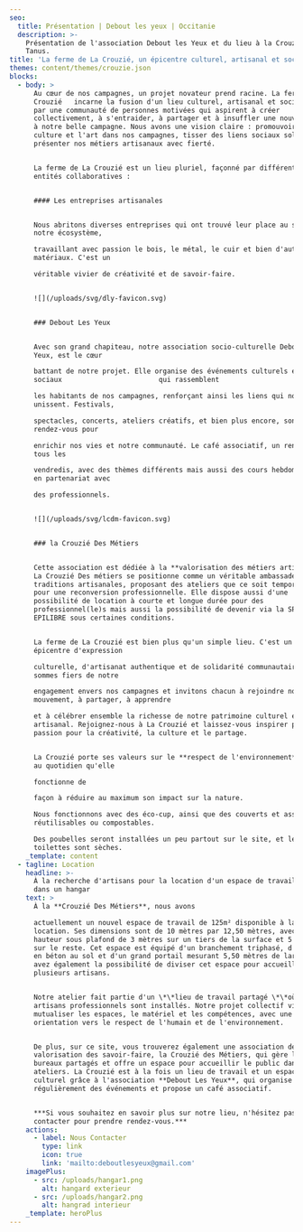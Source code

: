 ```yaml
---
seo:
  title: Présentation | Debout les yeux | Occitanie
  description: >-
    Présentation de l'association Debout les Yeux et du lieu à la Crouzié,
    Tanus.
title: 'La ferme de La Crouzié, un épicentre culturel, artisanal et social'
themes: content/themes/crouzie.json
blocks:
  - body: >
      Au cœur de nos campagnes, un projet novateur prend racine. La ferme de La
      Crouzié   incarne la fusion d'un lieu culturel, artisanal et social, porté
      par une communauté de personnes motivées qui aspirent à créer
      collectivement, à s'entraider, à partager et à insuffler une nouvelle vie
      à notre belle campagne. Nous avons une vision claire : promouvoir la
      culture et l'art dans nos campagnes, tisser des liens sociaux solides et
      présenter nos métiers artisanaux avec fierté.


      La ferme de La Crouzié est un lieu pluriel, façonné par différentes
      entités collaboratives :


      #### Les entreprises artisanales


      Nous abritons diverses entreprises qui ont trouvé leur place au sein de
      notre écosystème,

      travaillant avec passion le bois, le métal, le cuir et bien d'autres
      matériaux. C'est un

      véritable vivier de créativité et de savoir-faire.


      ![](/uploads/svg/dly-favicon.svg)


      ### Debout Les Yeux


      Avec son grand chapiteau, notre association socio-culturelle Debout Les
      Yeux, est le cœur

      battant de notre projet. Elle organise des événements culturels et
      sociaux                        qui rassemblent

      les habitants de nos campagnes, renforçant ainsi les liens qui nous
      unissent. Festivals,

      spectacles, concerts, ateliers créatifs, et bien plus encore, sont au
      rendez-vous pour

      enrichir nos vies et notre communauté. Le café associatif, un rendez-vous
      tous les

      vendredis, avec des thèmes différents mais aussi des cours hebdomadaires
      en partenariat avec

      des professionnels.


      ![](/uploads/svg/lcdm-favicon.svg)


      ### la Crouzié Des Métiers


      Cette association est dédiée à la **valorisation des métiers artisanaux**.
      La Crouzié Des métiers se positionne comme un véritable ambassadeur de nos
      traditions artisanales, proposant des ateliers que ce soit temporaire ou
      pour une reconversion professionnelle. Elle dispose aussi d'une
      possibilité de location à courte et longue durée pour des
      professionnel(le)s mais aussi la possibilité de devenir via la SPI
      EPILIBRE sous certaines conditions.


      La ferme de La Crouzié est bien plus qu'un simple lieu. C'est un véritable
      épicentre d'expression

      culturelle, d'artisanat authentique et de solidarité communautaire. Nous
      sommes fiers de notre

      engagement envers nos campagnes et invitons chacun à rejoindre notre
      mouvement, à partager, à apprendre

      et à célébrer ensemble la richesse de notre patrimoine culturel et
      artisanal. Rejoignez-nous à La Crouzié et laissez-vous inspirer par notre
      passion pour la créativité, la culture et le partage.


      La Crouzié porte ses valeurs sur le **respect de l'environnement**. C'est
      au quotidien qu'elle

      fonctionne de

      façon à réduire au maximum son impact sur la nature.

      Nous fonctionnons avec des éco-cup, ainsi que des couverts et assiettes
      réutilisables ou compostables.

      Des poubelles seront installées un peu partout sur le site, et les
      toilettes sont sèches.
    _template: content
  - tagline: Location
    headline: >-
      À la recherche d'artisans pour la location d'un espace de travail partagé
      dans un hangar 
    text: >
      À la **Crouzié Des Métiers**, nous avons

      actuellement un nouvel espace de travail de 125m² disponible à la
      location. Ses dimensions sont de 10 mètres par 12,50 mètres, avec une
      hauteur sous plafond de 3 mètres sur un tiers de la surface et 5 mètres
      sur le reste. Cet espace est équipé d'un branchement triphasé, d'une dalle
      en béton au sol et d'un grand portail mesurant 5,50 mètres de large. Vous
      avez également la possibilité de diviser cet espace pour accueillir
      plusieurs artisans.


      Notre atelier fait partie d'un \*\*lieu de travail partagé \*\*où d'autres
      artisans professionnels sont installés. Notre projet collectif vise à
      mutualiser les espaces, le matériel et les compétences, avec une forte
      orientation vers le respect de l'humain et de l'environnement.


      De plus, sur ce site, vous trouverez également une association dédiée à la
      valorisation des savoir-faire, la Crouzié des Métiers, qui gère les
      bureaux partagés et offre un espace pour accueillir le public dans les
      ateliers. La Crouzié est à la fois un lieu de travail et un espace
      culturel grâce à l'association **Debout Les Yeux**, qui organise
      régulièrement des événements et propose un café associatif.


      ***Si vous souhaitez en savoir plus sur notre lieu, n'hésitez pas à nous
      contacter pour prendre rendez-vous.***
    actions:
      - label: Nous Contacter
        type: link
        icon: true
        link: 'mailto:deboutlesyeux@gmail.com'
    imagePlus:
      - src: /uploads/hangar1.png
        alt: hangard exterieur
      - src: /uploads/hangar2.png
        alt: hangrad interieur
    _template: heroPlus
---
```


